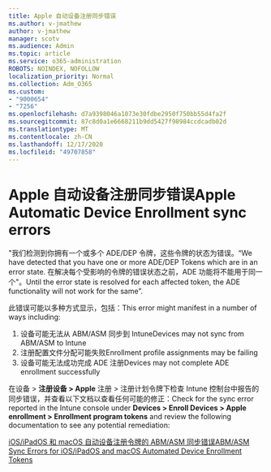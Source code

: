 ```yaml
---
title: Apple 自动设备注册同步错误
ms.author: v-jmathew
author: v-jmathew
manager: scotv
ms.audience: Admin
ms.topic: article
ms.service: o365-administration
ROBOTS: NOINDEX, NOFOLLOW
localization_priority: Normal
ms.collection: Adm_O365
ms.custom:
- "9000654"
- "7256"
ms.openlocfilehash: d7a9398046a1073e30fdbe2950f750bb55d4fa2f
ms.sourcegitcommit: 87c8d0a1e6668211b9dd5427f98984ccdcadb02d
ms.translationtype: MT
ms.contentlocale: zh-CN
ms.lasthandoff: 12/17/2020
ms.locfileid: "49707858"
---
```

# <a name="apple-automatic-device-enrollment-sync-errors"></a><span data-ttu-id="5ec07-102">Apple 自动设备注册同步错误</span><span class="sxs-lookup"><span data-stu-id="5ec07-102">Apple Automatic Device Enrollment sync errors</span></span>

<span data-ttu-id="5ec07-103">"我们检测到你拥有一个或多个 ADE/DEP 令牌，这些令牌的状态为错误。</span><span class="sxs-lookup"><span data-stu-id="5ec07-103">“We have detected that you have one or more ADE/DEP Tokens which are in an error state.</span></span> <span data-ttu-id="5ec07-104">在解决每个受影响的令牌的错误状态之前，ADE 功能将不能用于同一个"。</span><span class="sxs-lookup"><span data-stu-id="5ec07-104">Until the error state is resolved for each affected token, the ADE functionality will not work for the same”.</span></span>

<span data-ttu-id="5ec07-105">此错误可能以多种方式显示，包括：</span><span class="sxs-lookup"><span data-stu-id="5ec07-105">This error might manifest in a number of ways including:</span></span>

1. <span data-ttu-id="5ec07-106">设备可能无法从 ABM/ASM 同步到 Intune</span><span class="sxs-lookup"><span data-stu-id="5ec07-106">Devices may not sync from ABM/ASM to Intune</span></span>
2. <span data-ttu-id="5ec07-107">注册配置文件分配可能失败</span><span class="sxs-lookup"><span data-stu-id="5ec07-107">Enrollment profile assignments may be failing</span></span>
3. <span data-ttu-id="5ec07-108">设备可能无法成功完成 ADE 注册</span><span class="sxs-lookup"><span data-stu-id="5ec07-108">Devices may not complete ADE enrollment successfully</span></span>

<span data-ttu-id="5ec07-109">在设备 > **注册设备 > Apple** 注册 > 注册计划令牌下检查 Intune 控制台中报告的同步错误，并查看以下文档以查看任何可能的修正：</span><span class="sxs-lookup"><span data-stu-id="5ec07-109">Check for the sync error reported in the Intune console under **Devices > Enroll Devices > Apple enrollment > Enrollment program tokens** and review the following documentation to see any potential remediation:</span></span>

[<span data-ttu-id="5ec07-110">iOS/iPadOS 和 macOS 自动设备注册令牌的 ABM/ASM 同步错误</span><span class="sxs-lookup"><span data-stu-id="5ec07-110">ABM/ASM Sync Errors for iOS/iPadOS and macOS Automated Device Enrollment Tokens</span></span>](https://docs.microsoft.com/mem/intune/enrollment/troubleshoot-ios-enrollment-errors#resolutions-when-syncing-tokens-between-intune-and-abmasm-for-automated-device-enrollment)
